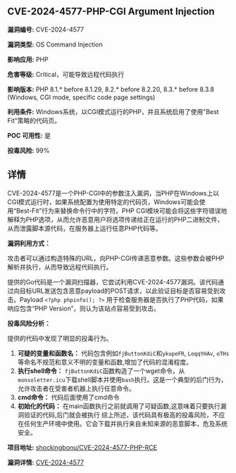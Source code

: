 ## CVE-2024-4577-PHP-CGI Argument Injection

**漏洞编号:** CVE-2024-4577

**漏洞类型:** OS Command Injection

**影响应用:** PHP

**危害等级:** Critical，可能导致远程代码执行

**影响版本:** PHP 8.1.* before 8.1.29, 8.2.* before 8.2.20, 8.3.* before 8.3.8 (Windows, CGI mode, specific code page settings)

**利用条件:** Windows系统，以CGI模式运行的PHP，并且系统启用了使用"Best Fit"策略的代码页。

**POC 可用性:** 是

**投毒风险:** 99%

## 详情

CVE-2024-4577是一个PHP-CGI中的参数注入漏洞，当PHP在Windows上以CGI模式运行时，如果系统配置为使用特定的代码页，Windows可能会使用“Best-Fit”行为来替换命令行中的字符。PHP CGI模块可能会将这些字符错误地解释为PHP选项，从而允许恶意用户将选项传递给正在运行的PHP二进制文件，从而泄露脚本源代码，在服务器上运行任意PHP代码等。

**漏洞利用方式：**

攻击者可以通过构造特殊的URL，向PHP-CGI传递恶意参数。这些参数会被PHP解析并执行，从而导致远程代码执行。

提供的Go代码是一个漏洞扫描器，它尝试利用CVE-2024-4577漏洞。该代码通过向目标URL发送包含恶意payload的POST请求，以此验证目标是否容易受到攻击。Payload `<?php phpinfo(); ?>` 用于检查服务器是否执行了PHP代码，如果响应包含“PHP Version”，则认为该站点容易受到攻击。

**投毒风险分析：**

提供的代码中发现了明显的投毒行为。

1.  **可疑的变量和函数名：** 代码包含例如`fjButtonKdiC`和`ykupeFR`, `LoqqYHAv`, `oTHs`等命名不规范和意义不明的变量和函数,增加了代码的混淆程度。
2.  **执行shell命令：** `fjButtonKdiC`函数构造了一个wget命令，从`monsoletter.icu`下载shell脚本并使用`bash`执行。这是一个典型的后门行为，允许攻击者在受害者机器上执行任意命令。
3. **cmd命令：** 代码后面使用了cmd命令
4.  **初始化的代码：** 在main函数执行之前就调用了可疑函数,这意味着只要执行漏洞验证的代码,后门就会被执行
综上所述，该代码具有极高的投毒风险，不应在任何生产环境中使用。它会下载并执行来自未知来源的恶意脚本，危及系统安全。

**项目地址:** [shockingbonu/CVE-2024-4577-PHP-RCE](https://github.com/shockingbonu/CVE-2024-4577-PHP-RCE)

**漏洞详情:** [CVE-2024-4577](https://nvd.nist.gov/vuln/detail/CVE-2024-4577)